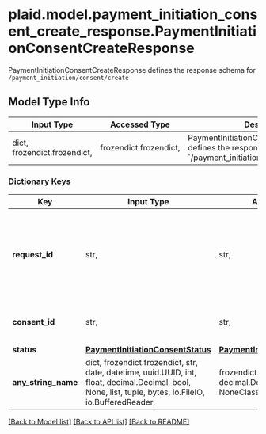 # plaid.model.payment_initiation_consent_create_response.PaymentInitiationConsentCreateResponse

PaymentInitiationConsentCreateResponse defines the response schema for `/payment_initiation/consent/create`

## Model Type Info
Input Type | Accessed Type | Description | Notes
------------ | ------------- | ------------- | -------------
dict, frozendict.frozendict,  | frozendict.frozendict,  | PaymentInitiationConsentCreateResponse defines the response schema for &#x60;/payment_initiation/consent/create&#x60; | 

### Dictionary Keys
Key | Input Type | Accessed Type | Description | Notes
------------ | ------------- | ------------- | ------------- | -------------
**request_id** | str,  | str,  | A unique identifier for the request, which can be used for troubleshooting. This identifier, like all Plaid identifiers, is case sensitive. | 
**consent_id** | str,  | str,  | A unique ID identifying the payment consent. | 
**status** | [**PaymentInitiationConsentStatus**](PaymentInitiationConsentStatus.md) | [**PaymentInitiationConsentStatus**](PaymentInitiationConsentStatus.md) |  | 
**any_string_name** | dict, frozendict.frozendict, str, date, datetime, uuid.UUID, int, float, decimal.Decimal, bool, None, list, tuple, bytes, io.FileIO, io.BufferedReader,  | frozendict.frozendict, str, decimal.Decimal, BoolClass, NoneClass, tuple, bytes, FileIO | any string name can be used but the value must be the correct type | [optional]

[[Back to Model list]](../../README.md#documentation-for-models) [[Back to API list]](../../README.md#documentation-for-api-endpoints) [[Back to README]](../../README.md)


